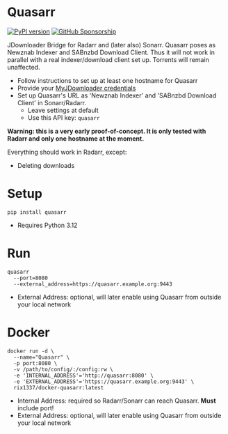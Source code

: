 # Quasarr

[![PyPI version](https://badge.fury.io/py/quasarr.svg)](https://badge.fury.io/py/quasarr)
[![GitHub Sponsorship](https://img.shields.io/badge/support-me-red.svg)](https://github.com/users/rix1337/sponsorship)

JDownloader Bridge for Radarr and (later also) Sonarr.
Quasarr poses as Newznab Indexer and SABnzbd Download Client.
Thus it will not work in parallel with a real indexer/download client set up.
Torrents will remain unaffected.

* Follow instructions to set up at least one hostname for Quasarr
* Provide your [MyJDownloader credentials](https://my.jdownloader.org)
* Set up Quasarr's URL as 'Newznab Indexer' and 'SABnzbd Download Client' in Sonarr/Radarr.
    * Leave settings at default
    * Use this API key: `quasarr`

**Warning: this is a very early proof-of-concept.
It is only tested with Radarr and only one hostname at the moment.**

Everything should work in Radarr, except:

- Deleting downloads

# Setup

`pip install quasarr`

* Requires Python 3.12

# Run

```
quasarr
  --port=8080
  --external_address=https://quasarr.example.org:9443
  ```

* External Address: optional, will later enable using Quasarr from outside your local network

# Docker

```
docker run -d \
  --name="Quasarr" \
  -p port:8080 \
  -v /path/to/config/:/config:rw \
  -e 'INTERNAL_ADDRESS'='http://quasarr:8080' \
  -e 'EXTERNAL_ADDRESS'='https://quasarr.example.org:9443' \
  rix1337/docker-quasarr:latest
  ```

* Internal Address: required so Radarr/Sonarr can reach Quasarr. **Must** include port!
* External Address: optional, will later enable using Quasarr from outside your local network
